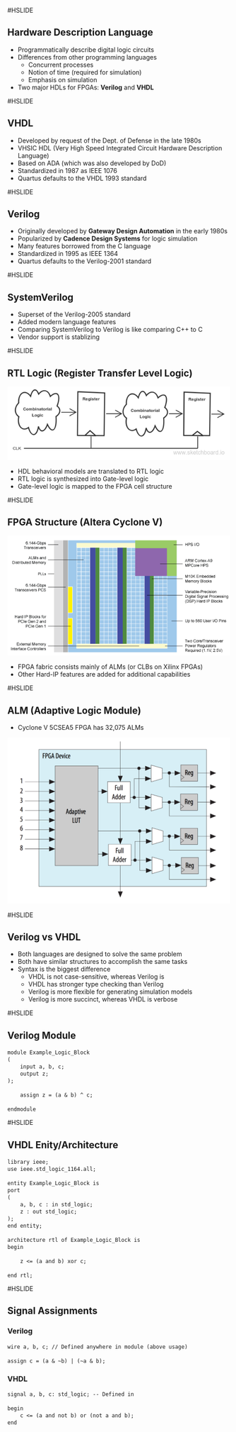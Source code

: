 #HSLIDE

## Hardware Description Language

* Programmatically describe digital logic circuits
* Differences from other programming languages
	* Concurrent processes
	* Notion of time (required for simulation)
	* Emphasis on simulation
* Two major HDLs for FPGAs: **Verilog** and **VHDL**


#HSLIDE

## VHDL

* Developed by request of the Dept. of Defense in the late 1980s
* VHSIC HDL (Very High Speed Integrated Circuit Hardware Description Language)
* Based on ADA (which was also developed by DoD)
* Standardized in 1987 as IEEE 1076
* Quartus defaults to the VHDL 1993 standard

#HSLIDE

## Verilog

* Originally developed by **Gateway Design Automation** in the early 1980s
* Popularized by **Cadence Design Systems** for logic simulation
* Many features borrowed from the C language
* Standardized in 1995 as IEEE 1364
* Quartus defaults to the Verilog-2001 standard

#HSLIDE

## SystemVerilog

* Superset of the Verilog-2005 standard
* Added modern language features
* Comparing SystemVerilog to Verilog is like comparing C++ to C
* Vendor support is stablizing

#HSLIDE

## RTL Logic (Register Transfer Level Logic)

![RTL Logic](https://github.com/CWRU-EECS301/Documentation/blob/master/Lectures/Lecture02/rtl-logic.png)

* HDL behavioral models are translated to RTL logic
* RTL logic is synthesized into Gate-level logic
* Gate-level logic is mapped to the FPGA cell structure

#HSLIDE

## FPGA Structure (Altera Cyclone V)

![Cyclone V Floorplan](https://github.com/CWRU-EECS301/Documentation/blob/master/Lectures/Lecture02/cv_floorplan.gif)

* FPGA fabric consists mainly of ALMs (or CLBs on Xilinx FPGAs)
* Other Hard-IP features are added for additional capabilities

#HSLIDE

## ALM (Adaptive Logic Module)

* Cyclone V 5CSEA5 FPGA has 32,075 ALMs

![Cyclone V ALM](https://github.com/CWRU-EECS301/Documentation/blob/master/Lectures/Lecture02/cv_alm01.png)

#HSLIDE

## Verilog vs VHDL

* Both languages are designed to solve the same problem
* Both have similar structures to accomplish the same tasks
* Syntax is the biggest difference
	* VHDL is not case-sensitive, whereas Verilog is
	* VHDL has stronger type checking than Verilog
	* Verilog is more flexible for generating simulation models
	* Verilog is more succinct, whereas VHDL is verbose

#HSLIDE

## Verilog Module

```
module Example_Logic_Block
(
    input a, b, c;
    output z;
);

	assign z = (a & b) ^ c;  

endmodule
```

#HSLIDE

## VHDL Enity/Architecture

```
library ieee;
use ieee.std_logic_1164.all;

entity Example_Logic_Block is
port
(
	a, b, c : in std_logic;
	z : out std_logic;
);
end entity;

architecture rtl of Example_Logic_Block is
begin

	z <= (a and b) xor c;
	
end rtl;
```

#HSLIDE

## Signal Assignments

### Verilog

```
wire a, b, c; // Defined anywhere in module (above usage)

assign c = (a & ~b) | (~a & b);
```

### VHDL

```
signal a, b, c: std_logic; -- Defined in 

begin
	c <= (a and not b) or (not a and b);
end
```
